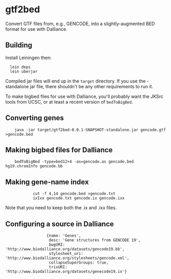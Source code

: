 gtf2bed
=======

Convert GTF files from, e.g., GENCODE, into a slightly-augmented BED format for use with
Dalliance.

Building
--------

Install Leiningen then:

      lein deps
      lein uberjar

Compiled jar files will end up in the `target` directory.  If you use the -standalone jar file,
there shouldn't be any other requirements to run it.

To make bigbed files for use with Dalliance, you'll probably want the JKSrc tools from UCSC, or
at least a recent version of `bedToBigBed`.

Converting genes
----------------

		java -jar target/gtf2bed-0.0.1-SNAPSHOT-standalone.jar gencode.gtf >gencode.bed

Making bigbed files for Dalliance
---------------------------------

		bedToBigBed -type=bed12+4 -as=gencode.as gencode.bed hg19.chromInfo gencode.bb

Making gene-name index
----------------------

                cut -f 4,14 gencode.bed >gencode.txt
                ixIxx gencode.txt gencode.ix gencode.ixx

Note that you need to keep both the .ix and .ixx files.

Configuring a source in Dalliance
----------------------------------

                      {name: 'Genes',
                       desc: 'Gene structures from GENCODE 19',
                       bwgURI: 'http://www.biodalliance.org/datasets/gencode19.bb',
                       stylesheet_uri: 'http://www.biodalliance.org/stylesheets/gencode.xml',
                       collapseSuperGroups: true,
                       trixURI: 'http://www.biodalliance.org/datasets/genecode19.ix'}
